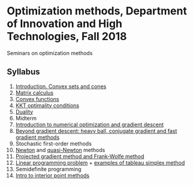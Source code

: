 # Optimization methods, Department of Innovation and High Technologies, Fall 2018 
Seminars on optimization methods

## Syllabus

1. [Introduction. Convex sets and cones](01-IntroConvex/Seminar1.pdf)
2. [Matrix calculus](02-MatrixCalculus/Seminar2.pdf)
3. [Convex functions](03-ConvexFunctions/Seminar3.pdf)
4. [KKT optimality conditions](04-KKT/Seminar4.pdf)
5. [Duality](05-Duality/Seminar5.pdf)
6. Midterm
7. [Introduction to numerical optimization and gradient descent](https://nbviewer.jupyter.org/github/amkatrutsa/seminars-fivt/blob/master/06-GD/Seminar6.ipynb)
8. [Beyond gradient descent: heavy ball, conjugate gradient and fast gradient methods](https://nbviewer.jupyter.org/github/amkatrutsa/seminars-fivt/blob/master/07-AccGD/Seminar7.ipynb)
9. Stochastic first-order methods
10. [Newton](https://nbviewer.jupyter.org/github/amkatrutsa/seminars-fivt/blob/master/09-Newton/Seminar9a.ipynb) and [quasi-Newton](https://nbviewer.jupyter.org/github/amkatrutsa/seminars-fivt/blob/master/09-Newton/Seminar9b.ipynb) methods
11. [Projected gradient method and Frank-Wolfe method](https://nbviewer.jupyter.org/github/amkatrutsa/seminars-fivt/blob/master/10-SimpleSets/Seminar10.ipynb)
12. [Linear programming problem](https://nbviewer.jupyter.org/github/amkatrutsa/seminars-fivt/blob/master/11-LinProg/Seminar11.ipynb) + [examples of tableau simplex method](./11-LinProg/examples.pdf)
13. Semidefinite programming
14. [Intro to interior point methods](./13-InteriorPoint/Seminar13.ipynb)
